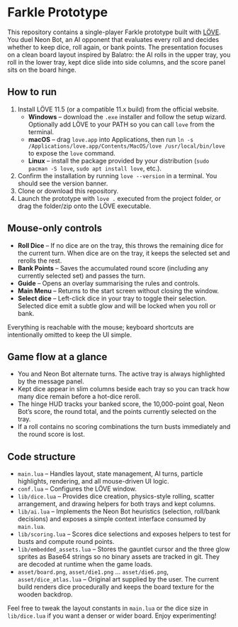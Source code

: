 # Farkle Prototype

This repository contains a single-player Farkle prototype built with [LÖVE](https://love2d.org/). You duel Neon Bot, an AI opponent that evaluates every roll and decides whether to keep dice, roll again, or bank points. The presentation focuses on a clean board layout inspired by Balatro: the AI rolls in the upper tray, you roll in the lower tray, kept dice slide into side columns, and the score panel sits on the board hinge.

## How to run
1. Install LÖVE 11.5 (or a compatible 11.x build) from the official website.
   - **Windows** – download the `.exe` installer and follow the setup wizard. Optionally add LÖVE to your PATH so you can call `love` from the terminal.
   - **macOS** – drag `love.app` into Applications, then run `ln -s /Applications/love.app/Contents/MacOS/love /usr/local/bin/love` to expose the `love` command.
   - **Linux** – install the package provided by your distribution (`sudo pacman -S love`, `sudo apt install love`, etc.).
2. Confirm the installation by running `love --version` in a terminal. You should see the version banner.
3. Clone or download this repository.
4. Launch the prototype with `love .` executed from the project folder, or drag the folder/zip onto the LÖVE executable.

## Mouse-only controls
- **Roll Dice** – If no dice are on the tray, this throws the remaining dice for the current turn. When dice are on the tray, it keeps the selected set and rerolls the rest.
- **Bank Points** – Saves the accumulated round score (including any currently selected set) and passes the turn.
- **Guide** – Opens an overlay summarising the rules and controls.
- **Main Menu** – Returns to the start screen without closing the window.
- **Select dice** – Left-click dice in your tray to toggle their selection. Selected dice emit a subtle glow and will be locked when you roll or bank.

Everything is reachable with the mouse; keyboard shortcuts are intentionally omitted to keep the UI simple.

## Game flow at a glance
- You and Neon Bot alternate turns. The active tray is always highlighted by the message panel.
- Kept dice appear in slim columns beside each tray so you can track how many dice remain before a hot-dice reroll.
- The hinge HUD tracks your banked score, the 10,000-point goal, Neon Bot’s score, the round total, and the points currently selected on the tray.
- If a roll contains no scoring combinations the turn busts immediately and the round score is lost.

## Code structure
- `main.lua` – Handles layout, state management, AI turns, particle highlights, rendering, and all mouse-driven UI logic.
- `conf.lua` – Configures the LÖVE window.
- `lib/dice.lua` – Provides dice creation, physics-style rolling, scatter arrangement, and drawing helpers for both trays and kept columns.
- `lib/ai.lua` – Implements the Neon Bot heuristics (selection, roll/bank decisions) and exposes a simple context interface consumed by `main.lua`.
- `lib/scoring.lua` – Scores dice selections and exposes helpers to test for busts and compute round points.
- `lib/embedded_assets.lua` – Stores the gauntlet cursor and the three glow sprites as Base64 strings so no binary assets are tracked in git. They are decoded at runtime when the game loads.
- `asset/board.png`, `asset/die1.png` … `asset/die6.png`, `asset/dice_atlas.lua` – Original art supplied by the user. The current build renders dice procedurally and keeps the board texture for the wooden backdrop.

Feel free to tweak the layout constants in `main.lua` or the dice size in `lib/dice.lua` if you want a denser or wider board. Enjoy experimenting!
